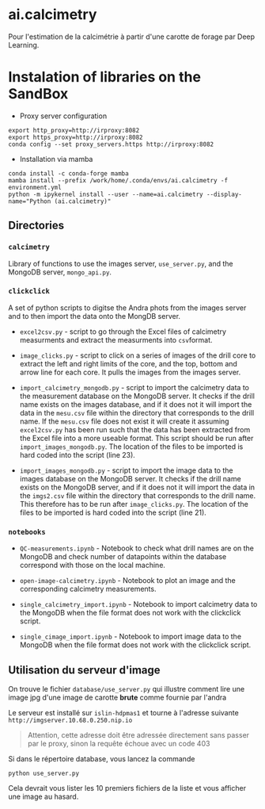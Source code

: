 # ai.calcimetry

Pour l'estimation de la calcimétrie à partir d'une carotte de forage par Deep
Learning.

# Instalation of libraries on the SandBox

* Proxy server configuration
```
export http_proxy=http://irproxy:8082
export https_proxy=http://irproxy:8082
conda config --set proxy_servers.https http://irproxy:8082
```
* Installation via mamba
```
conda install -c conda-forge mamba
mamba install --prefix /work/home/.conda/envs/ai.calcimetry -f environment.yml
python -m ipykernel install --user --name=ai.calcimetry --display-name="Python (ai.calcimetry)"
````

## Directories

### `calcimetry`

Library of functions to use the images server, `use_server.py`, and the MongoDB
server, `mongo_api.py`.

### `clickclick`

A set of python scripts to digitse the Andra phots from the images server
and to then import the data onto the MongDB server.

* `excel2csv.py` - script to go through the Excel files of calcimetry
measurments and extract the measurments into `csv`format.

* `image_clicks.py` - script to click on a series of images of the drill
core to extract the left and right limits of the core, and the top, bottom
and arrow line for each core. It pulls the images from the images server.

* `import_calcimetry_mongodb.py` - script to import the calcimetry data to
the measurement database on the MongoDB server. It checks if the drill name
exists on the images database, and if it does not it will import the data in
the `mesu.csv` file within the directory that corresponds to the drill name.
 If the `mesu.csv` file does not exist it will create it assuming
`excel2csv.py` has been run such that the data has been extracted from the
Excel file into a more useable format. This script should be run after
`import_images_mongodb.py`. The location of the files to be imported is hard
 coded into the script (line 23).

* `import_images_mongodb.py` - script to import the image data to the images
 database on the MongoDB server. It checks if the drill name exists on the
MongoDB server, and if it does not it will import the data in the `imgs2.csv`
file within the directory that corresponds to the drill name. This therefore
 has to be run after `image_clicks.py`. The location of the files to be
imported is hard coded into the script (line 21).

### `notebooks`

* `QC-measurements.ipynb` - Notebook to check what drill names are on the
MongoDB and check number of datapoints within the database correspond with
those on the local machine.

* `open-image-calcimetry.ipynb` - Notebook to plot an image and the
corresponding calcimetry measurements.

* `single_calcimetry_import.ipynb` - Notebook to import calcimetry data to
the MongoDB when the file format does not work with the clickclick script.

* `single_cimage_import.ipynb` - Notebook to import image data to the MongoDB
when the file format does not work with the clickclick script.

## Utilisation du serveur d'image

On trouve le fichier `database/use_server.py` qui illustre comment lire une image jpg 
d'une image de carotte __brute__ comme fournie par l'andra

Le serveur est installé sur `islin-hdpmas1` et tourne à l'adresse suivante `http://imgserver.10.68.0.250.nip.io`
> Attention, cette adresse doit être adressée directement sans passer par le proxy, sinon la requête échoue avec un code 403

Si dans le répertoire database, vous lancez la commande

```
python use_server.py
``` 

Cela devrait vous lister les 10 premiers fichiers de la liste et vous afficher une image au hasard.

